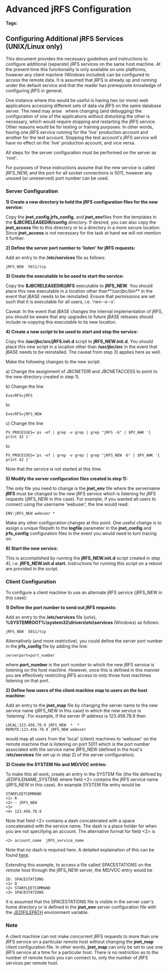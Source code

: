# Advanced jRFS Configuration 

<PageHeader />

**Tags:**
<badge text='linux advanced jrfs config' vertical='middle' />

## Configuring Additional jRFS Services (UNIX/Linux only)

This document provides the necessary guidelines and instructions to configure additional (separate) jRFS services on the same host machine. At the present time this functionality is only available on unix platforms, however any client machine (Windows included) can be configured to access the remote data. It is assumed that jRFS is already up and running under the default service and that the reader has prerequisite knowledge of configuring jRFS in general.

One instance where this would be useful is having two (or more) web applications accessing different sets of data via jRFS on the same database server. The need may arise   where changing (and debugging) the configuration of one of the applications without disturbing the other is necessary, which would require stopping and restarting the jRFS service. Other reasons would be for testing or training purposes. In other words, having one jRFS service running for the 'live' production account and another for the test account. Stopping the test account's jRFS service will have no effect on the 'live' production account, and vice versa.

All steps for the server configuration must be performed on the server as 'root'.

For purposes of these instructions assume that the new service is called jRFS\_NEW, and the port for all socket connections is 5011, however any unused (or unreserved) port number can be used.

### Server Configuration

**1) Create a new directory to hold the jRFS configuration files for the new service:**

Copy the **jnet\_config**,**jrfs\_config**, and **jnet\_env**files from the templates in the **$JBCRELEASEDIR/config** directory. If desired, you can also copy the **jnet\_access** file to this directory or to a directory in a more secure location. Since **jnet\_access** is not necessary for the task at hand we will not mention it further.

**2) Define the server port number to 'listen' for jRFS requests:**

Add an entry to the **/etc/services** file as follows:

```
jRFS_NEW  5011/tcp
```

**3) Create the executable to be used to start the service:**

Copy the **$JBCRELEASEDIR/jRFS** executable to **jRFS\_NEW**. You should place this new executable in a location other than**/usr/jbc/bin** in the event that jBASE needs to be reinstalled. Ensure that permissions are set such that it is executable for all users, i.e. 'rwx--x--x'.

Caveat: In the event that jBASE changes the internal implementation of jRFS, you should be aware that any upgrades to future jBASE releases should include re-copying this executable to its new location.

**4) Create a new script to be used to start and stop the service:**

Copy the **/usr/jbc/src/jRFS.init.d** script to **jRFS\_NEW.init.d**. You should place this new script in a location other than **/usr/jbc/src** in the event that jBASE needs to be reinstalled. The caveat from step 3) applies here as well.

Make the following changes to the new script:

a) Change the assignment of JBCNETDIR and JBCNETACCESS to point to the new directory created in step 1).

b) Change the line

```
ExecRFS=jRFS
```

to

```
ExecRFS=jRFS_NEW
```

c) Change the line

```
PV_PROCESSES=`ps -ef | grep -v grep | grep "jRFS -b" | $PV_AWK '{ print $2 }'`
```

to

```
PV_PROCESSES=`ps -ef | grep -v grep | grep "jRFS_NEW -b" | $PV_AWK '{ print $2 }'`
```

Note that the service is not started at this time.



**5) Modify the server configuration files created in step 1):**

The only file you need to change is the **jnet\_env** file where the servername **jRFS** must be changed to the new jRFS service which is listening for jRFS requests (jRFS\_NEW in this case). For example, if you wanted all users to connect using the username 'webuser', the line would read:

```
ENV:jRFS_NEW webuser *
```

Make any other configuration changes at this point. One useful change is to assign a unique filepath to the **logfile** parameter in the **jnet\_config** and **jrfs\_config** configuration files in the event you would need to turn tracing on.

**6) Start the new service:**

This is accomplished by running the **jRFS\_NEW.init.d** script created in step 4), i.e. **jRFS\_NEW.init.d start.** Instructions for running this script on a reboot are provided in the script.

### Client Configuration

To configure a client machine to use an alternate jRFS service (jRFS\_NEW in this case):

**1) Define the port number to send out jRFS requests:**

Add an entry to the **/etc/services** file (unix), **%SYSTEMROOT%\system32\drivers\etc\services** (Windows) as follows:

```
jRFS_NEW  5011/tcp
```

Alternatively (and more restrictive), you could define the server port number in the **jrfs\_config** file by adding the line:

```
serverport=port_number
```

where **port\_number** is the port number to which the new jRFS service is listening on the host machine. However, once this is defined in this manner you are effectively restricting jRFS access to only those host machines listening on that port.

**2) Define how users of the client machine map to users on the host machine:**

Add an entry to the **jnet\_map** file by changing the server name to the new service name (jRFS\_NEW in this case) in which the new service is 'listening'. For example, if the server IP address is 123.456.78.9 then

```
LOCAL:123.456.78.9 jRFS_NEW  *  *
REMOTE:123.456.78.9 jRFS_NEW webuser
```

would map all users from the 'local' (client) machines to 'webuser' on the remote machine that is listening on port 5011 which is the port number associated with the service name jRFS\_NEW (defined in the host's /**etc/services** file set up in step 2) of the server configuration).

**3) Create the SYSTEM file and MD/VOC entries:**

To make this all work, create an entry in the SYSTEM file (the file defined by JEDIFILENAME\_SYSTEM) where field &lt;2&gt; contains the jRFS service name (jRFS\_NEW in this case). An example SYSTEM file entry would be

```
STARFLEETCOMMAND
<1> R
<2> - jRFS_NEW
<3>
<4> 123.456.78.9
```

Note that field &lt;2&gt; contains a dash concatenated with a space concatenated with the service name. The dash is a place holder for when you are not specifying an account. The alternative format for field &lt;2&gt; is

```
<2> account_name  jRFS_service_name
```

Note that no dash is required here. A detailed explaination of this can be found [here](./../../jrfs/remote-file-pointers/README.md).

Extending this example, to access a file called SPACESTATIONS on the remote host through the jRFS\_NEW server, the MD/VOC entry would be

```
ID: SPACESTATIONS
<1> Q
<2> STARFLEETCOMMAND
<3> SPACESTATIONS
```

It is assumed that the SPACESTATIONS file is visible in the server user's home directory or is defined in the **jnet\_env** server configuration file with the [JEDIFILEPATH](./../../environment-variables/jedifilepath/README.md) environment variable.

### Note

A client machine can not make concurrent jRFS requests to more than one jRFS service on a particular remote host without changing the **jnet\_map** client configuration file. In other words, **jnet\_map** can only be set to use one jRFS service at a time for a particular host. There is no restriction as to the number of remote hosts you can connect to, only the number of jRFS services per remote host.

  
<PageFooter />
